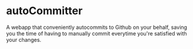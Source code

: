 # autoCommitter
A webapp that conveniently autocommits to Github on your behalf, saving you the time of having to manually commit everytime you're satisfied with your changes.
